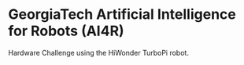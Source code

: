 # GeorgiaTech Artificial Intelligence for Robots (AI4R)

Hardware Challenge using the HiWonder TurboPi robot.
